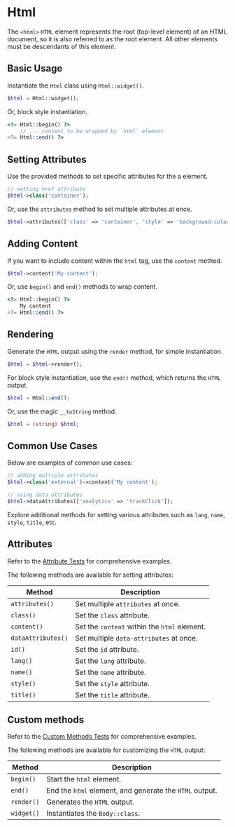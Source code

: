 # Html

The `<html>` `HTML` element represents the root (top-level element) of an HTML document, so it is also referred to as
the root element. All other elements must be descendants of this element.

## Basic Usage

Instantiate the `Html` class using `Html::widget()`.

```php
$html = Html::widget();
```

Or, block style instantiation.

```php
<?= Html::begin() ?>
    // ... content to be wrapped by `html` element
<?= Html::end() ?>
```

## Setting Attributes

Use the provided methods to set specific attributes for the a element.

```php
// setting href attribute
$html->class('container');
```

Or, use the `attributes` method to set multiple attributes at once.

```php
$html->attributes(['class' => 'container', 'style' => 'background-color: #eee;']);
```

## Adding Content

If you want to include content within the `html` tag, use the `content` method.

```php
$html->content('My content');
```

Or, use `begin()` and `end()` methods to wrap content.

```php
<?= Html::begin() ?>
    My content
<?= Html::end() ?>
```

## Rendering

Generate the `HTML` output using the `render` method, for simple instantiation. 

```php
$html = $html->render();
```

For block style instantiation, use the `end()` method, which returns the `HTML` output.

```php
$html = Html::end();
```

Or, use the magic `__toString` method.

```php
$html = (string) $html;
```

## Common Use Cases

Below are examples of common use cases:

```php
// adding multiple attributes
$html->class('external')->content('My content');

// using data attributes
$html->dataAttributes(['analytics' => 'trackClick']);
```

Explore additional methods for setting various attributes such as `lang`, `name`, `style`, `title`, etc.

## Attributes

Refer to the [Attribute Tests](https://github.com/php-forge/html/blob/main/tests/Html/AttributeTest.php) for
comprehensive examples.

The following methods are available for setting attributes:

| Method            | Description                                                                                      |
| ----------------- | ------------------------------------------------------------------------------------------------ |
| `attributes()`    | Set multiple `attributes` at once.                                                               |
| `class()`         | Set the `class` attribute.                                                                       |
| `content()`       | Set the `content` within the `html` element.                                                     |
| `dataAttributes()`| Set multiple `data-attributes` at once.                                                          |
| `id()`            | Set the `id` attribute.                                                                          |
| `lang()`          | Set the `lang` attribute.                                                                        |
| `name()`          | Set the `name` attribute.                                                                        |
| `style()`         | Set the `style` attribute.                                                                       |
| `title()`         | Set the `title` attribute.                                                                       |

## Custom methods

Refer to the [Custom Methods Tests](https://github.com/php-forge/html/blob/main/tests/Html/CustomMethodTest.php) for
comprehensive examples.

The following methods are available for customizing the `HTML` output:

| Method    | Description                                                                                              |
| --------- | -------------------------------------------------------------------------------------------------------- |
| `begin() `| Start the `html` element.                                                                                |
| `end()`   | End the `html` element, and generate the `HTML` output.                                                  |
| `render()`| Generates the `HTML` output.                                                                             |
| `widget()`| Instantiates the `Body::class`.                                                                          |
